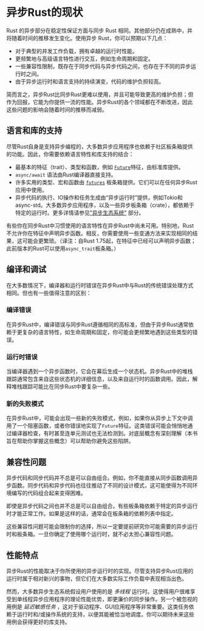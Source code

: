 # 异步Rust的现状

Rust 的异步部分在稳定性保证方面与同步 Rust 相同。其他部分仍在成熟中，并将随着时间的推移发生变化。使用异步 Rust，你可以预期以下几点：

- 对于典型的并发工作负载，拥有卓越的运行时性能。
- 更频繁地与高级语言特性进行交互，例如生命周期和固定。
- 一些兼容性限制，既存在于同步代码与异步代码之间，也存在于不同的异步运行时之间。
- 由于异步运行时和语言支持的持续演变，代码的维护负担较高。

简而言之，异步Rust比同步Rust更难以使用，并且可能导致更高的维护负担；但作为回报，它能为你提供一流的性能。异步Rust的各个领域都在不断改进，因此这些问题的影响会随着时间的推移而减弱。

## 语言和库的支持

尽管Rust自身是支持异步编程的，大多数异步应用程序也依赖于社区板条箱提供的功能。因此，你需要依赖语言特性和库支持的结合：

- 最基本的特征（trait）、类型和函数，例如 [`Future`](https://doc.rust-lang.org/std/future/trait.Future.html)特征，由标准库提供。
-  `async/await` 语法由Rust编译器直接支持。
- 许多实用的类型、宏和函数由 [`futures`](https://docs.rs/futures/) 板条箱提供。它们可以在任何异步Rust应用中使用。
- 异步代码的执行、IO操作和任务生成由“异步运行时”提供，例如Tokio和async-std。大多数异步应用程序，以及一些异步板条箱（crate），都依赖于特定的运行时。更多详情请参见["异步生态系统"](../08_ecosystem/00_chapter.md) 部分。

有些你在同步Rust中习惯使用的语言特性在异步Rust中尚未可用。特别地，Rust不允许你在特征中声明异步函数。相反，你需要使用一些变通方法来实现相同的结果，这可能会更繁琐。（译注：自Rust 1.75起，在特征中已经可以声明异步函数；此前版本的Rust可以使用`async_trait`板条箱。）

## 编译和调试

在大多数情况下，编译器和运行时错误在异步Rust中与Rust的传统错误处理方式相同。但也有一些值得注意的区别：

### 编译错误

在异步Rust中，编译错误与同步Rust遵循相同的高标准，但由于异步Rust通常依赖于更复杂的语言特性，如生命周期和固定，你可能会更频繁地遇到这些类型的错误。

### 运行时错误

当编译器遇到一个异步函数时，它会在幕后生成一个状态机。异步Rust中的堆栈跟踪通常包含来自这些状态机的详细信息，以及来自运行时的函数调用。因此，解释堆栈跟踪可能比在同步Rust中要复杂一些。

### 新的失败模式

在异步Rust中，可能会出现一些新的失败模式，例如，如果你从异步上下文中调用了一个阻塞函数，或者你错误地实现了`Future`特征。这类错误可能会悄悄地通过编译器检查，有时甚至连单元测试也无法检测到。对底层概念有深刻理解（本书旨在帮助你掌握这些概念）可以帮助你避免这些陷阱。

## 兼容性问题

异步代码和同步代码并不总是可以自由组合。例如，你不能直接从同步函数调用异步函数。同步代码和异步代码也往往推动了不同的设计模式，这可能使得为不同环境编写的代码组合起来变得困难。

即使是异步代码之间也并不总是可以自由组合。有些板条箱依赖于特定的异步运行时才能正常工作。如果是这样的话，通常会在板条箱的依赖列表中指定。

这些兼容性问题可能会限制你的选择，所以一定要提前研究你可能需要的异步运行时和板条箱。一旦你确定了使用哪个运行时，就不必太担心兼容性问题。

## 性能特点

异步Rust的性能取决于你所使用的异步运行时的实现。尽管支持异步Rust应用的运行时属于相对新兴的事物，但它们在大多数实际工作负载中表现相当出色。

然而，大多数异步生态系统假设用户使用的是 _多线程_ 运行时。这使得用户很难享受到单线程异步应用程序的理论性能优势，即更廉价的同步操作。另一个被忽视的用例是 _延迟敏感任务_ ，这对于驱动程序、GUI应用程序等非常重要。这类任务依赖于运行时和/或操作系统的支持，以便其能被恰当地调度。你可以期待未来这些用例会获得更好的库支持。

